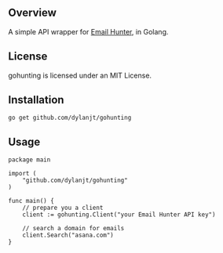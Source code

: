 ## Overview
A simple API wrapper for [Email Hunter](https://emailhunter.co), in Golang.

## License
gohunting is licensed under an MIT License.

## Installation
`go get github.com/dylanjt/gohunting`

## Usage

	package main

	import (
		"github.com/dylanjt/gohunting"
	)

	func main() {
		// prepare you a client
		client := gohunting.Client("your Email Hunter API key")

		// search a domain for emails
		client.Search("asana.com")
	}